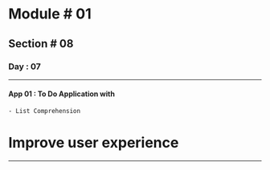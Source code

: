#  Module # 01
## Section # 08
### Day : 07
*** 
#### App 01 : To Do Application with
    - List Comprehension

# Improve user experience
___
